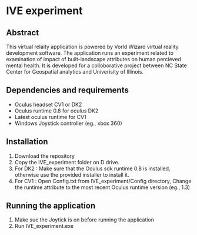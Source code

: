 # IVE experiment 

## Abstract
This virtual relaity application is powered by Vorld Wizard virtual reality development software. The application runs an experiment related to examination of impact of built-landscape attributes on human percieved mental health. It is developed for a colloborative project between NC State Center for Geospatial analytics and Univerisity of Illinois. 

## Dependencies and requirements
-   Oculus headset CV1 or DK2
-   Oculus runtime 0.8 for oculus DK2
-   Latest oculus runtime for CV1
-   Windows Joystick controller (eg., xbox 360)

## Installation
1. Download the repository
2. Copy the IVE_experiment folder on D drive.
3. For DK2 : Make sure that the Oculus sdk runtime 0.8 is installed, otherwise use the provided installer to install it. 
4. For CV1 : Open Config.txt from IVE_experiment/Config directory, Change the runtime attribute to the most recent Oculus runtime version (eg., 1.3)  

## Running the application
1. Make sue the Joytick is on before running the application 
2. Run IVE_experiment.exe

